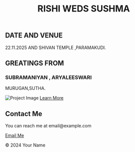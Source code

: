 <!DOCTYPE html>
<html lang="en">
<head>
    <meta charset="UTF-8">
    <meta name="viewport" content="width=device-width, initial-scale=1.0">
    <title>My Portfolio</title>
    <link rel="stylesheet" href="styles.css">
</head>
<body>
    <header>
        <h1>RISHI WEDS SUSHMA</h1>
    </header>
    <main>
        <section id="about">
            <h2>DATE AND VENUE</h2>
            <p>22.11.2025 AND SHIVAN TEMPLE ,PARAMAKUDI.</p>
        </section>
        <section id="projects">
            <h2>GREATINGS FROM </h2>
            <div class="project">
                <h3>SUBRAMANIYAN , ARYALEESWARI</h3>
                <p>MURUGAN,SUTHA.</p>
                <img src="project_image.jpg" alt="Project Image">
                <a href="#" class="button">Learn More</a>
            </div>
            <!-- Add more projects here -->
        </section>
        <section id="contact">
            <h2>Contact Me</h2>
            <p>You can reach me at email@example.com</p>
            <a href="mailto:email@example.com" class="button">Email Me</a>
        </section>
    </main>
    <footer>
        <p>&copy; 2024 Your Name</p>
    </footer>
</body>
</html>
